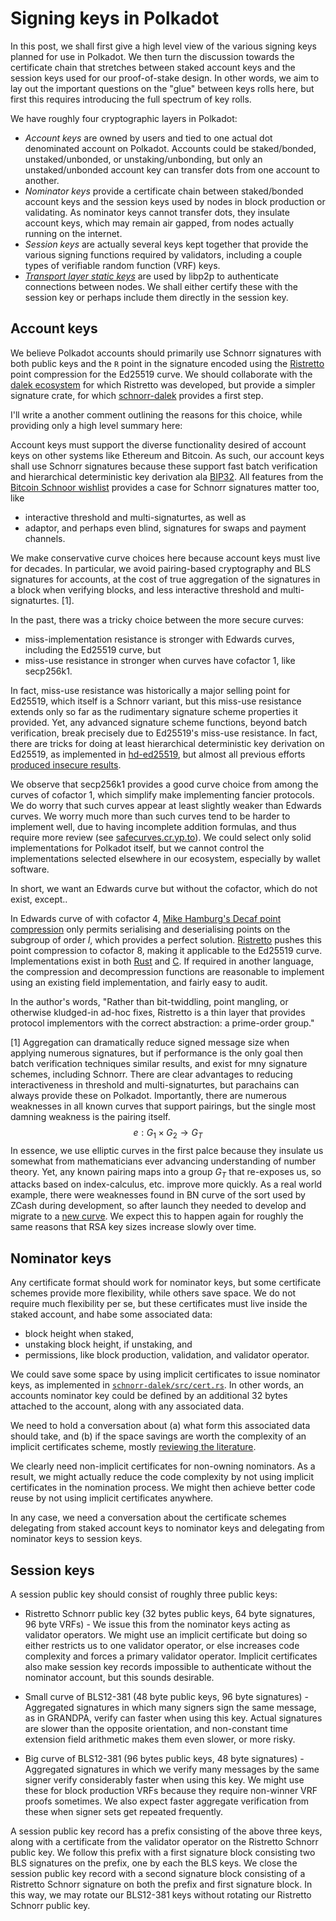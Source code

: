 # Signing keys in Polkadot

In this post, we shall first give a high level view of the various signing keys planned for use in Polkadot.  We then turn the discussion towards the certificate chain that stretches between staked account keys and the session keys used for our proof-of-stake design.  In other words, we aim to lay out the important questions on the "glue" between keys rolls here, but first this requires introducing the full spectrum of key rolls.

We have roughly four cryptographic layers in Polkadot:

 - *Account keys* are owned by users and tied to one actual dot denominated account on Polkadot.  Accounts could be staked/bonded, unstaked/unbonded, or unstaking/unbonding, but only an unstaked/unbonded account key can transfer dots from one account to another.
 - *Nominator keys* provide a certificate chain between staked/bonded account keys and the session keys used by nodes in block production or validating.  As nominator keys cannot transfer dots, they insulate account keys, which may remain air gapped, from nodes actually running on the internet.
 - *Session keys* are actually several keys kept together that provide the various signing functions required by validators, including a couple types of verifiable random function (VRF) keys.
 - [*Transport layer static keys*](https://forum.web3.foundation/t/transport-layer-authentication-libp2ps-secio/69) are used by libp2p to authenticate connections between nodes.  We shall either certify these with the session key or perhaps include them directly in the session key.


## Account keys

We believe Polkadot accounts should primarily use Schnorr signatures with both public keys and the `R` point in the signature encoded using the [Ristretto](https://ristretto.group) point compression for the Ed25519 curve.  We should collaborate with the [dalek ecosystem](https://github.com/dalek-cryptography) for which Ristretto was developed, but provide a simpler signature crate, for which [schnorr-dalek](https://github.com/w3f/schnorr-dalek) provides a first step.

I'll write a another comment outlining the reasons for this choice, while providing only a high level summary here:


Account keys must support the diverse functionality desired of account keys on other systems like Ethereum and Bitcoin.  As such, our account keys shall use Schnorr signatures because these support fast batch verification and hierarchical deterministic key derivation ala [BIP32](https://github.com/bitcoin/bips/blob/master/bip-0032.mediawiki#Child_key_derivation_CKD_functions). All features from the [Bitcoin Schnoor wishlist](https://github.com/sipa/bips/blob/bip-schnorr/bip-schnorr.mediawiki) provides a case for Schnorr signatures matter too, like

 - interactive threshold and multi-signaturtes, as well as
 - adaptor, and perhaps even blind, signatures for swaps and payment channels. 


We make conservative curve choices here because account keys must live for decades.  In particular, we avoid pairing-based cryptography and BLS signatures for accounts, at the cost of true aggregation of the signatures in a block when verifying blocks, and less interactive threshold and multi-signaturtes. [1]. 

In the past, there was a tricky choice between the more secure curves:

 - miss-implementation resistance is stronger with Edwards curves, including the Ed25519 curve, but
 - miss-use resistance in stronger when curves have cofactor 1, like secp256k1.

In fact, miss-use resistance was historically a major selling point for Ed25519, which itself is a Schnorr variant, but this miss-use resistance extends only so far as the rudimentary signature scheme properties it provided.  Yet, any advanced signature scheme functions, beyond batch verification, break precisely due to Ed25519's miss-use resistance.  In fact, there are tricks for doing at least hierarchical deterministic key derivation on Ed25519, as implemented in [hd-ed25519](https://github.com/w3f/hd-ed25519), but almost all previous efforts [produced insecure results](https://forum.web3.foundation/t/key-recovery-attack-on-bip32-ed25519/44).

We observe that secp256k1 provides a good curve choice from among the curves of cofactor 1, which simplify make implementing fancier protocols.  We do worry that such curves appear at least slightly weaker than Edwards curves.   We worry much more than such curves tend to be harder to implement well, due to having incomplete addition formulas, and thus require more review (see [safecurves.cr.yp.to](https://safecurves.cr.yp.to)).  We could select only solid implementations for Polkadot itself, but we cannot control the implementations selected elsewhere in our ecosystem, especially by wallet software.

In short, we want an Edwards curve but without the cofactor, which do not exist, except..

In Edwards curve of with cofactor 4, [Mike Hamburg's Decaf point compression](https://www.shiftleft.org/papers/decaf/) only permits serialising and deserialising points on the subgroup of order $l$, which provides a perfect solution.  [Ristretto](https://ristretto.group) pushes this point compression to cofactor 8, making it applicable to the Ed25519 curve.  Implementations exist in both [Rust](https://doc.dalek.rs/curve25519_dalek/ristretto/index.html) and [C](https://github.com/Ristretto/libristretto255).  If required in another language, the compression and decompression functions are reasonable to implement using an existing field implementation, and fairly easy to audit.  

In the author's words, "Rather than bit-twiddling, point mangling, or otherwise kludged-in ad-hoc fixes, Ristretto is a thin layer that provides protocol implementors with the correct abstraction: a prime-order group."


[1] Aggregation can dramatically reduce signed message size when applying numerous signatures, but if performance is the only goal then batch verification techniques similar results, and exist for mny signature schemes, including Schnorr.  There are clear advantages to reducing interactiveness in threshold and multi-signaturtes, but parachains can always provide these on Polkadot.  Importantly, there are numerous weaknesses in all known curves that support pairings, but the single most damning weakness is the pairing itself.  
$$ e : G_1 \times G_2 \to G_T $$
In essence, we use elliptic curves in the first palce because they insulate us somewhat from mathematicians ever advancing understanding of number theory.  Yet, any known pairing maps into a group $G_T$ that re-exposes us, so attacks based on index-calculus, etc. improve more quickly.  As a real world example, there were weaknesses found in BN curve of the sort used by ZCash during development, so after launch they needed to develop and migrate to a [new curve](https://z.cash/blog/new-snark-curve/).  We expect this to happen again for roughly the same reasons that RSA key sizes increase slowly over time.


## Nominator keys

Any certificate format should work for nominator keys, but some certificate schemes provide more flexibility, while others save space.  We do not require much flexibility per se, but these certificates must live inside the staked account, and habe some associated data:

 - block height when staked,
 - unstaking block height, if unstaking, and
 - permissions, like block production, validation, and validator operator.

We could save some space by using implicit certificates to issue nominator keys, as implemented in [`schnorr-dalek/src/cert.rs`](https://github.com/w3f/schnorr-dalek/blob/master/src/cert.rs#L181).  In other words, an accounts nominator key could be defined by an additional 32 bytes attached to the account, along with any associated data.

We need to hold a conversation about (a) what form this associated data should take, and (b) if the space savings are worth the complexity of an implicit certificates scheme, mostly [reviewing the literature](https://github.com/w3f/schnorr-dalek/issues/4).  

We clearly need non-implicit certificates for non-owning nominators.  As a result, we might actually reduce the code complexity by not using implicit certificates in the nomination process.  We might then achieve better code reuse by not using implicit certificates anywhere. 

In any case, we need a conversation about the certificate schemes delegating from staked account keys to nominator keys and delegating from nominator keys to session keys.


## Session keys

A session public key should consist of roughly three public keys: 

 - Ristretto Schnorr public key (32 bytes public keys, 64 byte signatures, 96 byte VRFs) - We issue this from the nominator keys acting as validator operators.  We might use an implicit certificate but doing so either restricts us to one validator operator, or else increases code complexity and forces a primary validator operator.  Implicit certificates also make session key records impossible to authenticate without the nominator account, but this sounds desirable.  
 
 - Small curve of BLS12-381 (48 byte public keys, 96 byte signatures) - Aggregated signatures in which many signers sign the same message, as in GRANDPA, verify can faster when using this key.  Actual signatures are slower than the opposite orientation, and non-constant time extension field arithmetic makes them even slower, or more risky.

 - Big curve of BLS12-381 (96 bytes public keys, 48 byte signatures) - Aggregated signatures in which we verify many messages by the same signer verify considerably faster when using this key.  We might use these for block production VRFs because they require non-winner VRF proofs sometimes.  We also expect faster aggregate verification from these when signer sets get repeated frequently. 

A session public key record has a prefix consisting of the above three keys, along with a certificate from the validator operator on the Ristretto Schnorr public key.  We follow this prefix with a first signature block consisting two BLS signatures on the prefix, one by each the BLS keys.  We close the session public key record with a second signature block consisting of a Ristretto Schnorr signature on both the prefix and first signature block.  In this way, we may rotate our BLS12-381 keys without rotating our Ristretto Schnorr public key.


